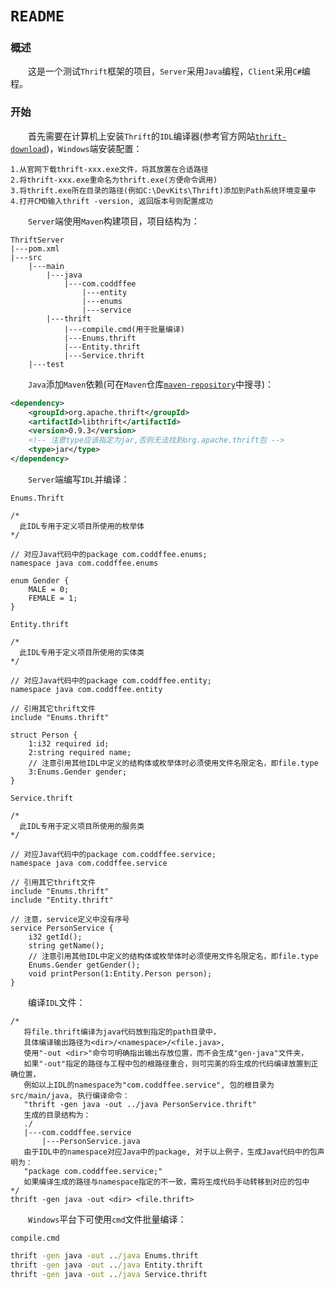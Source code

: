 # `README`

### 概述

&emsp;&emsp;这是一个测试`Thrift`框架的项目，`Server`采用`Java`编程，`Client`采用`C#`编程。

### 开始

&emsp;&emsp;首先需要在计算机上安装`Thrift`的`IDL`编译器(参考官方网站[`thrift-download`](https://thrift.apache.org/download))，`Windows`端安装配置：

```xxx
1.从官网下载thrift-xxx.exe文件，将其放置在合适路径
2.将thrift-xxx.exe重命名为thrift.exe(方便命令调用)
3.将thrift.exe所在目录的路径(例如C:\DevKits\Thrift)添加到Path系统环境变量中
4.打开CMD输入thrift -version, 返回版本号则配置成功
```

&emsp;&emsp;`Server`端使用`Maven`构建项目，项目结构为：

```xxx
ThriftServer
|---pom.xml
|---src
    |---main
        |---java
            |---com.coddffee
                |---entity
                |---enums
                |---service
        |---thrift
            |---compile.cmd(用于批量编译)
            |---Enums.thrift
            |---Entity.thrift
            |---Service.thrift
    |---test
```

&emsp;&emsp;`Java`添加`Maven`依赖(可在`Maven`仓库[`maven-repository`](https://mvnrepository.com)中搜寻)：

```xml
<dependency>
    <groupId>org.apache.thrift</groupId>
    <artifactId>libthrift</artifactId>
    <version>0.9.3</version>
    <!-- 注意type应该指定为jar,否则无法找到org.apache.thrift包 -->
    <type>jar</type>
</dependency>
```

&emsp;&emsp;`Server`端编写`IDL`并编译：

`Enums.Thrift`

```xxx
/*
  此IDL专用于定义项目所使用的枚举体
*/

// 对应Java代码中的package com.coddffee.enums;
namespace java com.coddffee.enums

enum Gender {
    MALE = 0;
    FEMALE = 1;
}
```

`Entity.thrift`

```xxx
/*
  此IDL专用于定义项目所使用的实体类
*/

// 对应Java代码中的package com.coddffee.entity;
namespace java com.coddffee.entity

// 引用其它thrift文件
include "Enums.thrift"

struct Person {
    1:i32 required id;
    2:string required name;
    // 注意引用其他IDL中定义的结构体或枚举体时必须使用文件名限定名，即file.type
    3:Enums.Gender gender;
}
```

`Service.thrift`

```xxx
/*
  此IDL专用于定义项目所使用的服务类
*/

// 对应Java代码中的package com.coddffee.service;
namespace java com.coddffee.service

// 引用其它thrift文件
include "Enums.thrift"
include "Entity.thrift"

// 注意，service定义中没有序号
service PersonService {
    i32 getId();
    string getName();
    // 注意引用其他IDL中定义的结构体或枚举体时必须使用文件名限定名，即file.type
    Enums.Gender getGender();
    void printPerson(1:Entity.Person person);
}
```

&emsp;&emsp;编译`IDL`文件：

```xxx
/* 
   将file.thrift编译为java代码放到指定的path目录中，
   具体编译输出路径为<dir>/<namespace>/<file.java>,
   使用"-out <dir>"命令可明确指出输出存放位置，而不会生成"gen-java"文件夹，
   如果"-out"指定的路径与工程中包的根路径重合，则可完美的将生成的代码编译放置到正确位置，
   例如以上IDL的namespace为"com.coddffee.service", 包的根目录为src/main/java, 执行编译命令：
   "thrift -gen java -out ../java PersonService.thrift"
   生成的目录结构为：
   ./
   |---com.coddffee.service
       |---PersonService.java
   由于IDL中的namespace对应Java中的package, 对于以上例子，生成Java代码中的包声明为：
   "package com.coddffee.service;"
   如果编译生成的路径与namespace指定的不一致，需将生成代码手动转移到对应的包中
*/
thrift -gen java -out <dir> <file.thrift>
```

&emsp;&emsp;`Windows`平台下可使用`cmd`文件批量编译：

`compile.cmd`

```cmd
thrift -gen java -out ../java Enums.thrift
thrift -gen java -out ../java Entity.thrift
thrift -gen java -out ../java Service.thrift
```

